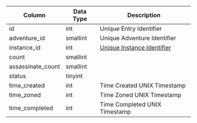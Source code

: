 | Column            | Data Type | Description                                    |
| ----------------- | --------- | ---------------------------------------------- |
| id                | int       | Unique Entry Identifier                        |
| adventure_id      | smallint  | Unique Adventure Identifier                    |
| instance_id       | int       | [Unique Instance Identifier](instance_list.md) |
| count             | smallint  |                                                |
| assassinate_count | smallint  |                                                |
| status            | tinyint   |                                                |
| time_created      | int       | Time Created UNIX Timestamp                    |
| time_zoned        | int       | Time Zoned UNIX Timestamp                      |
| time_completed    | int       | Time Completed UNIX Timestamp                  |